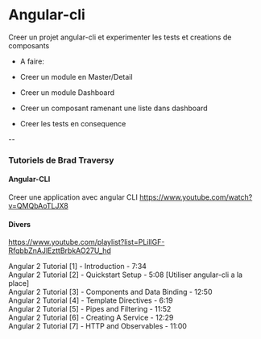# Angular-cli

Creer un projet angular-cli et experimenter les tests et creations de composants

* A faire:

* Creer un module en Master/Detail

- Creer un module Dashboard
- Creer un composant ramenant une liste dans dashboard

- Creer les tests en consequence

--

### Tutoriels de Brad Traversy  

#### Angular-CLI
Creer une application avec angular CLI
https://www.youtube.com/watch?v=QMQbAoTLJX8

#### Divers
https://www.youtube.com/playlist?list=PLillGF-RfqbbZnAJlEzttBrbkAO27U_hd

Angular 2 Tutorial [1] - Introduction - 7:34   
Angular 2 Tutorial [2] - Quickstart Setup - 5:08 [Utiliser angular-cli a la place]   
Angular 2 Tutorial [3] - Components and Data Binding - 12:50   
Angular 2 Tutorial [4] - Template Directives - 6:19   
Angular 2 Tutorial [5] - Pipes and Filtering -  11:52  
Angular 2 Tutorial [6] - Creating A Service - 12:29  
Angular 2 Tutorial [7] - HTTP and Observables - 11:00   

